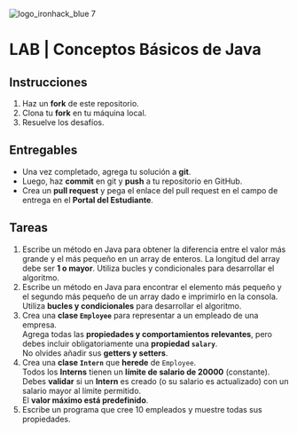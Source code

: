 ![logo_ironhack_blue 7](https://user-images.githubusercontent.com/23629340/40541063-a07a0a8a-601a-11e8-91b5-2f13e4e6b441.png)

# LAB | Conceptos Básicos de Java

## **Instrucciones**

1. Haz un **fork** de este repositorio.  
2. Clona tu **fork** en tu máquina local.  
3. Resuelve los desafíos.  

## Entregables  

- Una vez completado, agrega tu solución a **git**.  
- Luego, haz **commit** en git y **push** a tu repositorio en GitHub.  
- Crea un **pull request** y pega el enlace del pull request en el campo de entrega en el **Portal del Estudiante**.

## Tareas

1. Escribe un método en Java para obtener la diferencia entre el valor más grande y el más pequeño en un array de enteros.  La longitud del array debe ser **1 o mayor**.  Utiliza bucles y condicionales para desarrollar el algoritmo.
2. Escribe un método en Java para encontrar el elemento más pequeño y el segundo más pequeño de un array dado e imprimirlo en la consola. Utiliza **bucles y condicionales** para desarrollar el algoritmo.
3. Crea una **clase `Employee`** para representar a un empleado de una empresa.  
   Agrega todas las **propiedades y comportamientos relevantes**, pero debes incluir obligatoriamente una **propiedad `salary`**.  
   No olvides añadir sus **getters y setters**.
4. Crea una **clase `Intern`** que **herede** de `Employee`.  
   Todos los **Interns** tienen un **límite de salario de 20000** (constante).  
   Debes **validar** si un **Intern** es creado (o su salario es actualizado) con un salario mayor al límite permitido.  
   El **valor máximo está predefinido**.
5. Escribe un programa que cree 10 empleados y muestre todas sus propiedades.